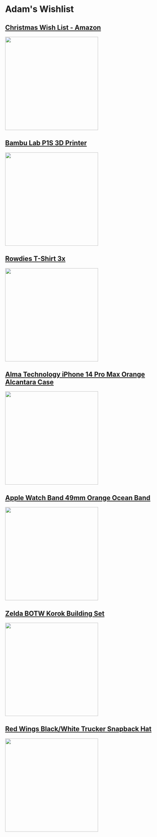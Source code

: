 # Adam's Wishlist

## [Christmas Wish List - Amazon](https://www.amazon.com/hz/wishlist/ls/1Z111KEMHITZQ?ref_=wl_share)
<img src="https://github.com/AALMA/wishlist/assets/5289607/27a6ebea-bc4f-454e-9af4-f9d0735edf04" width="300px"/>

## [Bambu Lab P1S 3D Printer](https://us.store.bambulab.com/products/p1s?variant=41502298800264)
<img src="https://github.com/AALMA/wishlist/assets/5289607/9d24a808-bab2-483c-b125-cb204c79fc22" width="300px"/>

## [Rowdies T-Shirt 3x](https://thebayrepublic.com/collections/rowdies/products/rowdies-mens-green-1975-oval-sport-design-sweden-t-shirt?variant=43503867265187)
<img src="https://github.com/AALMA/wishlist/assets/5289607/7f2f6502-2977-45e0-9dd2-94edd89382f2" width="300px"/>

## [Alma Technology iPhone 14 Pro Max Orange Alcantara Case](https://almatechnology.net/products/alcantara-iphone-case-orange?variant=46875170963687)
<img src="https://github.com/AALMA/wishlist/assets/5289607/4e0a493b-ba8e-4779-aa0c-3fed6000eff5" width="300px"/>

## [Apple Watch Band 49mm Orange Ocean Band](https://www.apple.com/shop/product/MT653AM/A/49mm-orange-ocean-band?fnode=fbd6962050c017658151e54330b69126babbebc8f01d5cb13540d93d5198622a3651961ecbd9b972cc2bb3d89508082b6d5ddb8e361b7541072e51b26a72c1212d824307fdfd2b350200901422f44db3)
<img src="https://github.com/AALMA/wishlist/assets/5289607/67eef388-ce68-4437-8f65-389c8926ab55z" width="300px"/>

## [Zelda BOTW Korok Building Set](https://www.amazon.com/dp/B0BWMZVTGL/?coliid=I1HPJU5F7DDDLF&colid=MOI14RZ9PSFZ&psc=1&ref_=list_c_wl_lv_ov_lig_dp_it)
<img src="https://github.com/AALMA/wishlist/assets/5289607/d4f279eb-ef19-48b4-99c3-271e2b3ae07b" width="300px"/>

## [Red Wings Black/White Trucker Snapback Hat](https://shop.nhl.com/detroit-red-wings/mens-detroit-red-wings-fanatics-branded-black/white-authentic-pro-rinkside-adjustable-trucker-snapback-hat/t-36261794+p-477064477292+z-8-3001151966?_ref=p-DLP:m-GRID:i-r13c1:po-40)
<img src="https://github.com/AALMA/wishlist/assets/5289607/996adef3-7d27-4672-b399-9a9cab1a39dd" width="300px"/>
